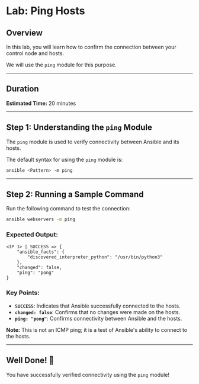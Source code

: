 # Lab: Ping Hosts

## Overview

In this lab, you will learn how to confirm the connection between your control node and hosts.

We will use the `ping` module for this purpose.

---

## Duration

**Estimated Time:** 20 minutes

---

## Step 1: Understanding the `ping` Module

The `ping` module is used to verify connectivity between Ansible and its hosts.

The default syntax for using the `ping` module is:

```bash
ansible <Pattern> -m ping
```

---

## Step 2: Running a Sample Command

Run the following command to test the connection:

```bash
ansible webservers -m ping
```

### Expected Output:

```console
<IP 1> | SUCCESS => {
    "ansible_facts": {
        "discovered_interpreter_python": "/usr/bin/python3"
    },
    "changed": false,
    "ping": "pong"
}
```

### Key Points:
- **`SUCCESS`**: Indicates that Ansible successfully connected to the hosts.
- **`changed: false`**: Confirms that no changes were made on the hosts.
- **`ping: "pong"`**: Confirms connectivity between Ansible and the hosts.

**Note:** This is not an ICMP ping; it is a test of Ansible's ability to connect to the hosts.

---

## Well Done! 👏

You have successfully verified connectivity using the `ping` module!

